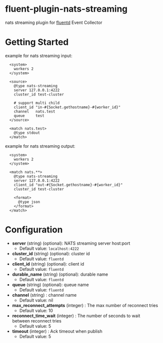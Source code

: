 fluent-plugin-nats-streaming
============================

nats streaming plugin for [fluentd](https://github.com/fluent/fluentd) Event Collector

# Getting Started
example for nats streaming input:

~~~~
  <system>
    workers 2
  </system>

  <source>
    @type nats-streaming
    server 127.0.0.1:4222
    cluster_id test-cluster

    # support multi child
    client_id "in-#{Socket.gethostname}-#{worker_id}"
    channel   nats.test
    queue     test
  </source>
 
  <match nats.test>
    @type stdout
  </match>
~~~~

example for nats streaming output:

~~~~
  <system>
    workers 2
  </system>

  <match nats.**>
    @type nats-streaming
    server 127.0.0.1:4222
    client_id "out-#{Socket.gethostname}-#{worker_id}"
    cluster_id test-cluster

    <format>
      @type json
    </format>
  </match>
~~~~

# Configuration
* **server** (string) (optional): NATS streaming server host:port
  * Default value: `localhost:4222`
* **cluster_id** (string) (optional): cluster id 
  * Default value: `fluentd`
* **client_id** (string) (optional): client id 
  * Default value: `fluentd`
* **durable_name** (string) (optional): durable name
  * Default value: `fluentd`
* **queue** (string) (optional): queue name
  * Default value: `fluentd`
* **channel** (string) : channel name
  * Default value: nil
* **max_reconnect_attempts** (integer) : The max number of reconnect tries
  * Default value: 10
* **reconnect_time_wait** (integer) : The number of seconds to wait between reconnect tries
  * Default value: 5
* **timeout** (integer) : Ack timeout when publish
  * Default value: 5












